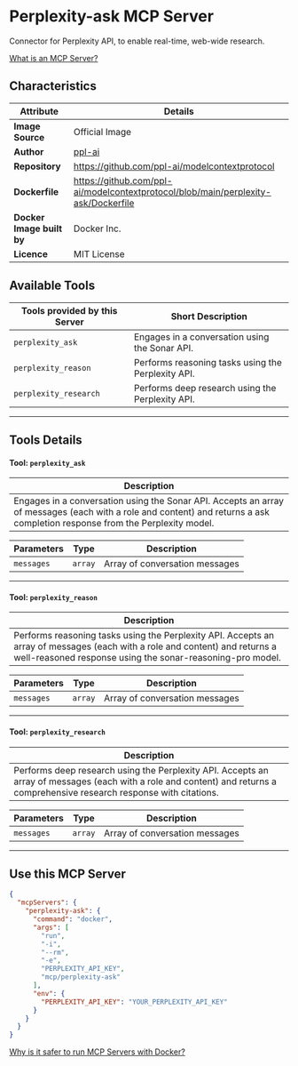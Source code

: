 # Perplexity-ask MCP Server

Connector for Perplexity API, to enable real-time, web-wide research.

[What is an MCP Server?](https://www.anthropic.com/news/model-context-protocol)

## Characteristics
Attribute|Details|
|-|-|
**Image Source**|Official Image
|**Author**|[ppl-ai](https://github.com/ppl-ai)
**Repository**|https://github.com/ppl-ai/modelcontextprotocol
**Dockerfile**|https://github.com/ppl-ai/modelcontextprotocol/blob/main/perplexity-ask/Dockerfile
**Docker Image built by**|Docker Inc.
**Licence**|MIT License

## Available Tools
Tools provided by this Server|Short Description
-|-
`perplexity_ask`|Engages in a conversation using the Sonar API.|
`perplexity_reason`|Performs reasoning tasks using the Perplexity API.|
`perplexity_research`|Performs deep research using the Perplexity API.|

---
## Tools Details

#### Tool: `perplexity_ask`
|Description|
|-|
|Engages in a conversation using the Sonar API. Accepts an array of messages (each with a role and content) and returns a ask completion response from the Perplexity model.|

Parameters|Type|Description
-|-|-
`messages`|`array`|Array of conversation messages

---
#### Tool: `perplexity_reason`
|Description|
|-|
|Performs reasoning tasks using the Perplexity API. Accepts an array of messages (each with a role and content) and returns a well-reasoned response using the sonar-reasoning-pro model.|

Parameters|Type|Description
-|-|-
`messages`|`array`|Array of conversation messages

---
#### Tool: `perplexity_research`
|Description|
|-|
|Performs deep research using the Perplexity API. Accepts an array of messages (each with a role and content) and returns a comprehensive research response with citations.|

Parameters|Type|Description
-|-|-
`messages`|`array`|Array of conversation messages

---
## Use this MCP Server

```json
{
  "mcpServers": {
    "perplexity-ask": {
      "command": "docker",
      "args": [
        "run",
        "-i",
        "--rm",
        "-e",
        "PERPLEXITY_API_KEY",
        "mcp/perplexity-ask"
      ],
      "env": {
        "PERPLEXITY_API_KEY": "YOUR_PERPLEXITY_API_KEY"
      }
    }
  }
}
```

[Why is it safer to run MCP Servers with Docker?](https://www.docker.com/blog/the-model-context-protocol-simplifying-building-ai-apps-with-anthropic-claude-desktop-and-docker/)
